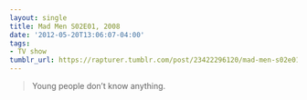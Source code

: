 ```yaml
---
layout: single
title: Mad Men S02E01, 2008
date: '2012-05-20T13:06:07-04:00'
tags:
- TV show
tumblr_url: https://rapturer.tumblr.com/post/23422296120/mad-men-s02e01-2008
---
```

> Young people don’t know anything.

